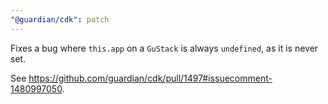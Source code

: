 ```yaml
---
"@guardian/cdk": patch
---
```


Fixes a bug where `this.app` on a `GuStack` is always `undefined`, as it is never set.

See https://github.com/guardian/cdk/pull/1497#issuecomment-1480997050.

